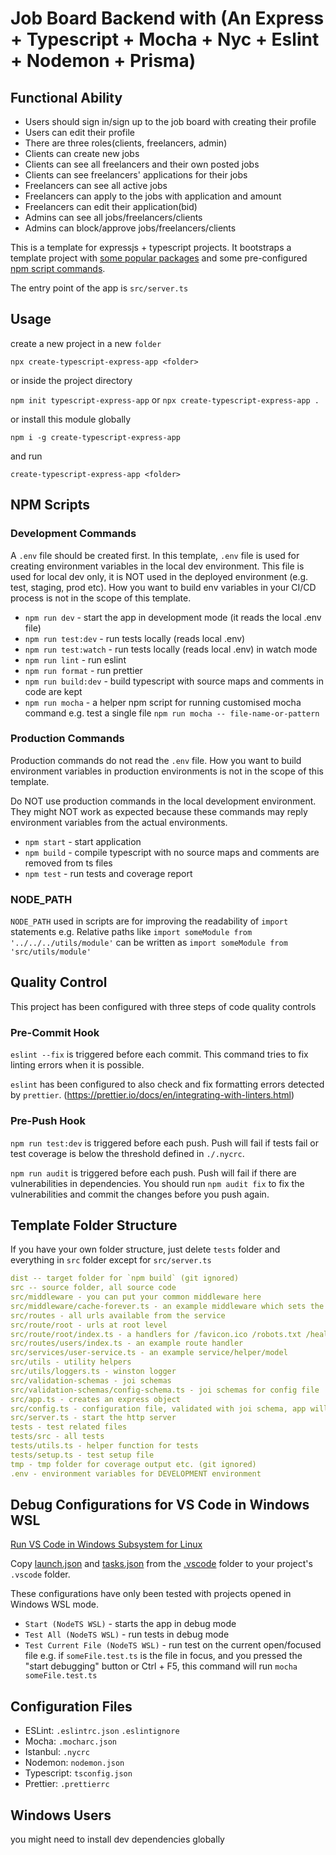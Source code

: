 # Job Board Backend with (An Express + Typescript + Mocha + Nyc + Eslint + Nodemon + Prisma)

## Functional Ability

- Users should sign in/sign up to the job board with creating their profile
- Users can edit their profile
- There are three roles(clients, freelancers, admin)
- Clients can create new jobs
- Clients can see all freelancers and their own posted jobs
- Clients can see freelancers' applications for their jobs
- Freelancers can see all active jobs
- Freelancers can apply to the jobs with application and amount
- Freelancers can edit their application(bid)
- Admins can see all jobs/freelancers/clients
- Admins can block/approve jobs/freelancers/clients

This is a template for expressjs + typescript projects. It bootstraps a template project with [some popular packages](#Configuration-Files) and some pre-configured [npm script commands](#NPM-Scripts).

The entry point of the app is `src/server.ts`

## Usage

create a new project in a new `folder`

`npx create-typescript-express-app <folder>`

or inside the project directory

`npm init typescript-express-app` or `npx create-typescript-express-app .`

or install this module globally

`npm i -g create-typescript-express-app`

and run

`create-typescript-express-app <folder>`

## NPM Scripts

### Development Commands

A `.env` file should be created first. In this template, `.env` file is used for creating environment variables in the local dev environment. This file is used for local dev only, it is NOT used in the deployed environment (e.g. test, staging, prod etc). How you want to build env variables in your CI/CD process is not in the scope of this template.

- `npm run dev` - start the app in development mode (it reads the local .env file)
- `npm run test:dev` - run tests locally (reads local .env)
- `npm run test:watch` - run tests locally (reads local .env) in watch mode
- `npm run lint` - run eslint
- `npm run format` - run prettier
- `npm run build:dev` - build typescript with source maps and comments in code are kept
- `npm run mocha` - a helper npm script for running customised mocha command e.g. test a single file `npm run mocha -- file-name-or-pattern`

### Production Commands

Production commands do not read the `.env` file. How you want to build environment variables in production environments is not in the scope of this template.

Do NOT use production commands in the local development environment. They might NOT work as expected because these commands may reply environment variables from the actual environments.

- `npm start` - start application
- `npm build` - compile typescript with no source maps and comments are removed from ts files
- `npm test` - run tests and coverage report

### NODE_PATH

`NODE_PATH` used in scripts are for improving the readability of `import` statements e.g. Relative paths like `import someModule from '../../../utils/module'` can be written as `import someModule from 'src/utils/module'`

## Quality Control

This project has been configured with three steps of code quality controls

### Pre-Commit Hook

`eslint --fix` is triggered before each commit. This command tries to fix linting errors when it is possible.

`eslint` has been configured to also check and fix formatting errors detected by `prettier`. (https://prettier.io/docs/en/integrating-with-linters.html)

### Pre-Push Hook

`npm run test:dev` is triggered before each push. Push will fail if tests fail or test coverage is below the threshold defined in `./.nycrc`.

`npm run audit` is triggered before each push. Push will fail if there are vulnerabilities in dependencies. You should run `npm audit fix` to fix the vulnerabilities and commit the changes before you push again.

## Template Folder Structure

If you have your own folder structure, just delete `tests` folder and everything in `src` folder except for `src/server.ts`

```yaml
dist -- target folder for `npm build` (git ignored)
src -- source folder, all source code
src/middleware - you can put your common middleware here
src/middleware/cache-forever.ts - an example middleware which sets the Cache-Control header
src/routes - all urls available from the service
src/route/root - urls at root level
src/route/root/index.ts - a handlers for /favicon.ico /robots.txt /health-check endpoints
src/routes/users/index.ts - an example route handler
src/services/user-service.ts - an example service/helper/model
src/utils - utility helpers
src/utils/loggers.ts - winston logger
src/validation-schemas - joi schemas
src/validation-schemas/config-schema.ts - joi schemas for config file
src/app.ts - creates an express object
src/config.ts - configuration file, validated with joi schema, app will fail to start if config is invalid
src/server.ts - start the http server
tests - test related files
tests/src - all tests
tests/utils.ts - helper function for tests
tests/setup.ts - test setup file
tmp - tmp folder for coverage output etc. (git ignored)
.env - environment variables for DEVELOPMENT environment
```

## Debug Configurations for VS Code in Windows WSL

[Run VS Code in Windows Subsystem for Linux](https://code.visualstudio.com/remote-tutorials/wsl/run-in-wsl)

Copy [launch.json](.vscode/launch.json) and [tasks.json](.vscode/tasks.json) from the [.vscode](.vscode) folder to your project's `.vscode` folder.

These configurations have only been tested with projects opened in Windows WSL mode.

- `Start (NodeTS WSL)` - starts the app in debug mode
- `Test All (NodeTS WSL)` - run tests in debug mode
- `Test Current File (NodeTS WSL)` - run test on the current open/focused file e.g. if `someFile.test.ts` is the file in focus, and you pressed the "start debugging" button or Ctrl + F5, this command will run `mocha someFile.test.ts`

## Configuration Files

- ESLint: `.eslintrc.json` `.eslintignore`
- Mocha: `.mocharc.json`
- Istanbul: `.nycrc`
- Nodemon: `nodemon.json`
- Typescript: `tsconfig.json`
- Prettier: `.prettierrc`

## Windows Users

you might need to install dev dependencies globally
